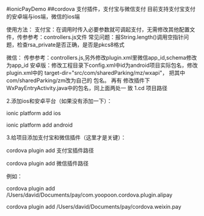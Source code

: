  #ionicPayDemo
##cordova 支付插件，支付宝与微信支付
目前支持支付宝支付的安卓端与ios端，微信的ios端

使用方法：
支付宝：在调用时传入必要参数就可调起支付，无需修改其他配置文件，传参参考：controllers.js文件
常见问题：报String.length()调用空指针问题，检查rsa_private是否正确，是否是pkcs8格式

微信：
传参参考：controllers.js,另外修改plugin.xml里微信app_id,schema修改为app_id
安卓版：修改工程目录下config.xml中id为android项目实际包名，修改plugin.xml中的
target-dir="src/com/sharedParking/mz/wxapi"，
把其中com/sharedParking/zm改为自己的 包名。
再有 修改插件下WxPayEntryActivity.java中的包名，同上面两处一 致
1.cd 项目路径

2.添加ios和安卓平台（如果没有添加一下）：

ionic platform add ios

ionic platform add android

3.给项目添加支付宝和微信插件（这里才是关键）：

cordova plugin add 支付宝插件路径

cordova plugin add 微信插件路径

例如：

 cordova plugin add /Users/david/Documents/pay/com.yoopoon.cordova.plugin.alipay

cordova plugin add /Users/david/Documents/pay/cordova.weixin.pay
